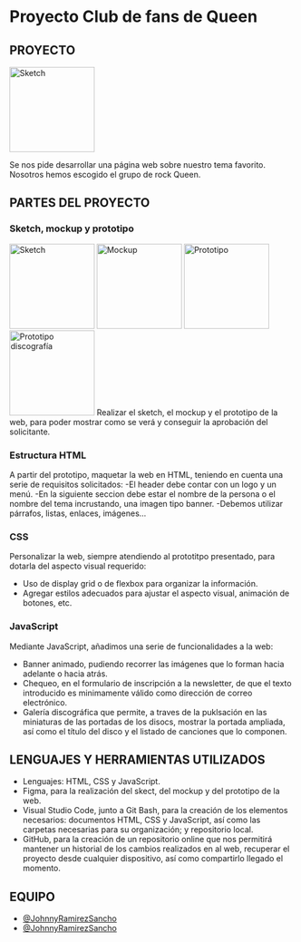 # Proyecto Club de fans de Queen
## PROYECTO
<a href="https://yquetecuentas.com/f5/club-de-fans-de-queen/queen-prototipo-discografia.jpg" target="_blank"><img src="https://yquetecuentas.com/f5/club-de-fans-de-queen/queen-web.jpg" alt="Sketch" width="150"></a>

Se nos pide desarrollar una página web sobre nuestro tema favorito.
Nosotros hemos escogido el grupo de rock Queen.

## PARTES DEL PROYECTO
### Sketch, mockup y prototipo
<a href="https://yquetecuentas.com/f5/club-de-fans-de-queen/queen-sketch.jpg" target="_blank"><img src="https://yquetecuentas.com/f5/club-de-fans-de-queen/queen-sketch.jpg" alt="Sketch" width="150"></a>
<a href="https://yquetecuentas.com/f5/club-de-fans-de-queen/queen-mockup.jpg" target="_blank"><img src="https://yquetecuentas.com/f5/club-de-fans-de-queen/queen-mockup.jpg" alt="Mockup" width="150"></a>
<a href="https://yquetecuentas.com/f5/club-de-fans-de-queen/queen-prototipo-index.jpg" target="_blank"><img src="https://yquetecuentas.com/f5/club-de-fans-de-queen/queen-prototipo-index.jpg" alt="Prototipo" width="150"></a>
<a href="https://yquetecuentas.com/f5/club-de-fans-de-queen/queen-prototipo-discografia.jpg" target="_blank"><img src="https://yquetecuentas.com/f5/club-de-fans-de-queen/queen-prototipo-discografia.jpg" alt="Prototipo discografía" width="150"></a>
Realizar el sketch, el mockup y el prototipo de la web, para poder mostrar como se verá y conseguir la aprobación del solicitante.
### Estructura HTML
A partir del prototipo, maquetar la web en HTML, teniendo en cuenta una serie de requisitos solicitados:
-El header debe contar con un logo y un menú.
-En la siguiente seccion debe estar el nombre de la persona o el nombre del tema incrustando, una imagen tipo banner.
-Debemos utilizar párrafos, listas, enlaces, imágenes...
### CSS
Personalizar la web, siempre atendiendo al prototitpo presentado, para dotarla del aspecto visual requerido:
- Uso de display grid o de flexbox para organizar la información.
- Agregar estilos adecuados para ajustar el aspecto visual, animación de botones, etc.
### JavaScript
Mediante JavaScript, añadimos una serie de funcionalidades a la web:
- Banner animado, pudiendo recorrer las imágenes que lo forman hacia adelante o hacia atrás.
- Chequeo, en el formulario de inscripción a la newsletter, de que el texto introducido es minimamente válido como dirección de correo electrónico.
- Galería discográfica que permite, a traves de la puklsación en las miniaturas de las portadas de los disocs, mostrar la portada ampliada, así como el título del disco y el listado de canciones que lo componen.
## LENGUAJES Y HERRAMIENTAS UTILIZADOS
- Lenguajes: HTML, CSS y JavaScript.
- Figma, para la realización del skect, del mockup y del prototipo de la web.
- Visual Studio Code, junto a Git Bash, para la creación de los elementos necesarios: documentos HTML, CSS y JavaScript, así como las carpetas necesarias para su organización; y repositorio local.
- GitHub, para la creación de un repositorio online que nos permitirá mantener un historial de los cambios realizados en al web, recuperar el proyecto desde cualquier dispositivo, así como compartirlo llegado el momento.
## EQUIPO
- [@JohnnyRamirezSancho](https://github.com/JohnnyRamirezSancho)
- [@JohnnyRamirezSancho](https://github.com/JohnnyRamirezSancho)

